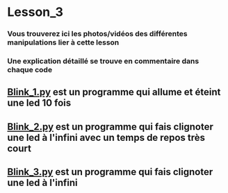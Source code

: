 # Lesson_3

### Vous trouverez ici les photos/vidéos des différentes manipulations lier à cette lesson

### Une explication détaillé se trouve en commentaire dans chaque code

## [Blink_1.py](Blink_1.py) est un programme qui allume et éteint une led 10 fois



## [Blink_2.py](Blink_2.py) est un programme qui fais clignoter une led à l'infini avec un temps de repos très court



## [Blink_3.py](Blink_3.py) est un programme qui fais clignoter une led à l'infini

